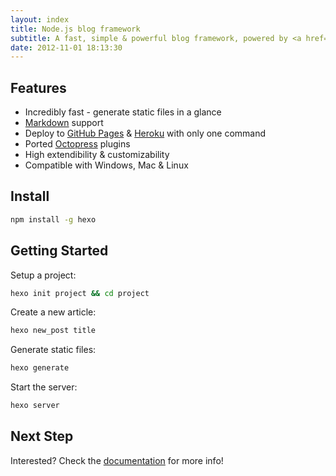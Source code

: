 ```yaml
---
layout: index
title: Node.js blog framework
subtitle: A fast, simple & powerful blog framework, powered by <a href="http://nodejs.org">Node.js</a>.
date: 2012-11-01 18:13:30
---
```


## Features

- Incredibly fast - generate static files in a glance
- [Markdown] support
- Deploy to [GitHub Pages] & [Heroku] with only one command
- Ported [Octopress] plugins
- High extendibility & customizability
- Compatible with Windows, Mac & Linux

## Install

``` bash
npm install -g hexo
```
	
## Getting Started

Setup a project:

``` bash
hexo init project && cd project
```
	
Create a new article:

``` bash
hexo new_post title
```
	
Generate static files:

``` bash
hexo generate
```
	
Start the server:

``` bash
hexo server
```
	
## Next Step

Interested? Check the [documentation](docs) for more info!

[Markdown]: http://daringfireball.net/projects/markdown/
[GitHub Pages]: http://pages.github.com/
[Heroku]: http://heroku.com/
[Octopress]: http://octopress.org/